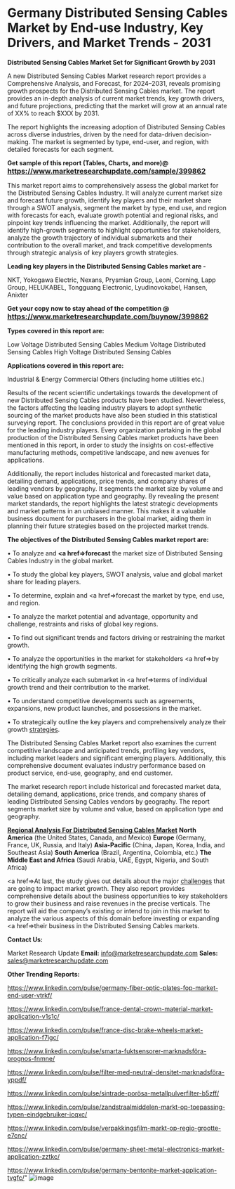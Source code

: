 # Germany Distributed Sensing Cables Market by End-use Industry, Key Drivers, and Market Trends - 2031

<strong>Distributed Sensing Cables Market Set for Significant Growth by 2031</strong>

A new Distributed Sensing Cables Market research report provides a Comprehensive Analysis, and Forecast, for 2024–2031, reveals promising growth prospects for the Distributed Sensing Cables market. The report provides an in-depth analysis of current market trends, key growth drivers, and future projections, predicting that the market will grow at an annual rate of XX% to reach $XXX by 2031.

The report highlights the increasing adoption of Distributed Sensing Cables across diverse industries, driven by the need for data-driven decision-making. The market is segmented by type, end-user, and region, with detailed forecasts for each segment.

<strong>Get sample of this report (Tables, Charts, and more)@ <a href=https://www.marketresearchupdate.com/sample/399862><font size=3 color=#0000ff>https://www.marketresearchupdate.com/sample/399862</font></a></strong>

This market report aims to comprehensively assess the global market for the Distributed Sensing Cables Industry. It will analyze current market size and forecast future growth, identify key players and their market share through a SWOT analysis, segment the market by type, end use, and region with forecasts for each, evaluate growth potential and regional risks, and pinpoint key trends influencing the market. Additionally, the report will identify high-growth segments to highlight opportunities for stakeholders, analyze the growth trajectory of individual submarkets and their contribution to the overall market, and track competitive developments through strategic analysis of key players growth strategies.

<strong>Leading key players in the Distributed Sensing Cables market are -</strong>

NKT, Yokogawa Electric, Nexans, Prysmian Group, Leoni, Corning, Lapp Group, HELUKABEL, Tongguang Electronic, Lyudinovokabel, Hansen, Anixter

<strong>Get your copy now to stay ahead of the competition @ <a href=https://www.marketresearchupdate.com/buynow/399862><font size=3 color=#0000ff>https://www.marketresearchupdate.com/buynow/399862</font></a></strong>

<strong>Types covered in this report are:</strong>

Low Voltage Distributed Sensing Cables
Medium Voltage Distributed Sensing Cables
High Voltage Distributed Sensing Cables

<strong>Applications covered in this report are:</strong>

Industrial & Energy
Commercial
Others (including home
utilities
etc.)

Results of the recent scientific undertakings towards the development of new Distributed Sensing Cables products have been studied. Nevertheless, the factors affecting the leading industry players to adopt synthetic sourcing of the market products have also been studied in this statistical surveying report. The conclusions provided in this report are of great value for the leading industry players. Every organization partaking in the global production of the Distributed Sensing Cables market products have been mentioned in this report, in order to study the insights on cost-effective manufacturing methods, competitive landscape, and new avenues for applications.

Additionally, the report includes historical and forecasted market data, detailing demand, applications, price trends, and company shares of leading vendors by geography. It segments the market size by volume and value based on application type and geography. By revealing the present market standards, the report highlights the latest strategic developments and market patterns in an unbiased manner. This makes it a valuable business document for purchasers in the global market, aiding them in planning their future strategies based on the projected market trends.

<strong>The objectives of the Distributed Sensing Cables market report are:</strong>

• To analyze and <strong><a href=><strong>forecast</strong></a></strong> the market size of Distributed Sensing Cables Industry in the global market.

• To study the global key players, SWOT analysis, value and global market share for leading players.

• To determine, explain and <a href=>forecast</a> the market by type, end use, and region.

• To analyze the market potential and advantage, opportunity and challenge, restraints and risks of global key regions.

• To find out significant trends and factors driving or restraining the market growth.

• To analyze the opportunities in the market for stakeholders <a href=>by</a> identifying the high growth segments.

• To critically analyze each submarket in <a href=>terms</a> of individual growth trend and their contribution to the market.

• To understand competitive developments such as agreements, expansions, new product launches, and possessions in the market.

• To strategically outline the key players and comprehensively analyze their growth <a href=ASDF881288>strategies</a>.

The Distributed Sensing Cables Market report also examines the current competitive landscape and anticipated trends, profiling key vendors, including market leaders and significant emerging players. Additionally, this comprehensive document evaluates industry performance based on product service, end-use, geography, and end customer.

The market research report include historical and forecasted market data, detailing demand, applications, price trends, and company shares of leading Distributed Sensing Cables vendors by geography. The report segments market size by volume and value, based on application type and geography.

<strong><u><b>Regional Analysis For Distributed Sensing Cables Market</b></u></strong>
<strong><b>North America</b></strong> (the United States, Canada, and Mexico)
<strong><b>Europe </b></strong>(Germany, France, UK, Russia, and Italy)
<strong><b>Asia-Pacific</b></strong> (China, Japan, Korea, India, and Southeast Asia)
<strong><b>South America</b></strong> (Brazil, Argentina, Colombia, etc.)
<strong><b>The Middle East and Africa</b></strong> (Saudi Arabia, UAE, Egypt, Nigeria, and South Africa)

<a href=>At last,</a> the study gives out details about the major <a href=ASDF991299>challenges</a> that are going to impact market growth. They also report provides comprehensive details about the business opportunities to key stakeholders to grow their business and raise revenues in the precise verticals. The report will aid the company’s existing or intend to join in this market to analyze the various aspects of this domain before investing or expanding <a href=>their</a> business in the Distributed Sensing Cables markets.

<strong>Contact Us:</strong>

Market Research Update
<strong>Email:</strong> info@marketresearchupdate.com
<strong>Sales:</strong> sales@marketresearchupdate.com

<strong>Other Trending Reports:</strong>

<a href=https://www.linkedin.com/pulse/germany-fiber-optic-plates-fop-market-end-user-vtrkf/>https://www.linkedin.com/pulse/germany-fiber-optic-plates-fop-market-end-user-vtrkf/</a>

<a href=https://www.linkedin.com/pulse/france-dental-crown-material-market-application-v1s1c/>https://www.linkedin.com/pulse/france-dental-crown-material-market-application-v1s1c/</a>

<a href=https://www.linkedin.com/pulse/france-disc-brake-wheels-market-application-f7igc/>https://www.linkedin.com/pulse/france-disc-brake-wheels-market-application-f7igc/</a>

<a href=https://www.linkedin.com/pulse/smarta-fuktsensorer-marknadsföra-prognos-fnmne/>https://www.linkedin.com/pulse/smarta-fuktsensorer-marknadsföra-prognos-fnmne/</a>

<a href=https://www.linkedin.com/pulse/filter-med-neutral-densitet-marknadsföra-yppdf/>https://www.linkedin.com/pulse/filter-med-neutral-densitet-marknadsföra-yppdf/</a>

<a href=https://www.linkedin.com/pulse/sintrade-porösa-metallpulverfilter-b5zff/>https://www.linkedin.com/pulse/sintrade-porösa-metallpulverfilter-b5zff/</a>

<a href=https://www.linkedin.com/pulse/zandstraalmiddelen-markt-op-toepassing-typen-eindgebruiker-icqxc/>https://www.linkedin.com/pulse/zandstraalmiddelen-markt-op-toepassing-typen-eindgebruiker-icqxc/</a>

<a href=https://www.linkedin.com/pulse/verpakkingsfilm-markt-op-regio-grootte-e7cnc/>https://www.linkedin.com/pulse/verpakkingsfilm-markt-op-regio-grootte-e7cnc/</a>

<a href=https://www.linkedin.com/pulse/germany-sheet-metal-electronics-market-application-zztkc/>https://www.linkedin.com/pulse/germany-sheet-metal-electronics-market-application-zztkc/</a>

<a href=https://www.linkedin.com/pulse/germany-bentonite-market-application-tvgfc/>https://www.linkedin.com/pulse/germany-bentonite-market-application-tvgfc/</a>"
![image](https://github.com/user-attachments/assets/d6a85d1a-d94e-4643-9951-b7f942688f1d)

